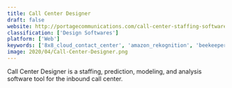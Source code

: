 ```yaml
---
title: Call Center Designer
draft: false 
website: http://portagecommunications.com/call-center-staffing-software/
classification: ['Design Softwares']
platform: ['Web']
keywords: ['8x8_cloud_contact_center', 'amazon_rekognition', 'beekeeper', 'branch_messenger', 'calabrio_one', 'changenerd', 'clustree', 'easydata', 'five9', 'holy-dis_planexa', 'invision_wfm', 'inova_desktop_presenter', 'knoahsoft_harmony', 'mobiwork_mws', 'officevibe', 'workfusion', 'workjam', 'zuus_workforce', 'nguvu']
image: 2020/04/Call-Center-Designer.png
---
```

Call Center Designer is a staffing, prediction, modeling, and analysis software tool for the inbound call center.